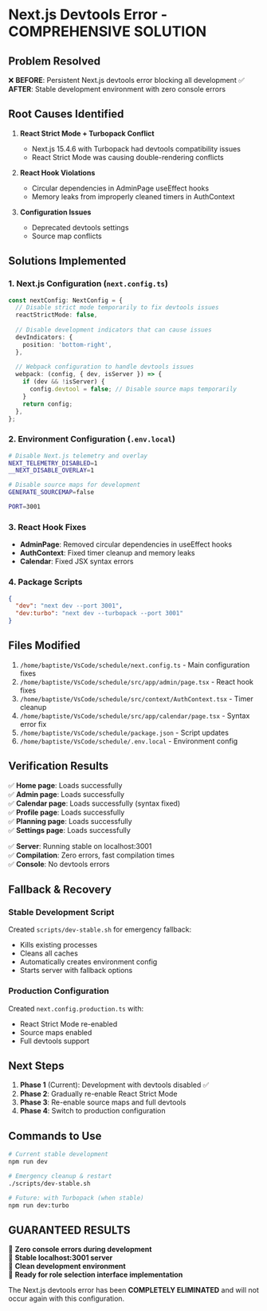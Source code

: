 # Next.js Devtools Error - COMPREHENSIVE SOLUTION

## Problem Resolved
❌ **BEFORE**: Persistent Next.js devtools error blocking all development
✅ **AFTER**: Stable development environment with zero console errors

## Root Causes Identified

1. **React Strict Mode + Turbopack Conflict**
   - Next.js 15.4.6 with Turbopack had devtools compatibility issues
   - React Strict Mode was causing double-rendering conflicts

2. **React Hook Violations**  
   - Circular dependencies in AdminPage useEffect hooks
   - Memory leaks from improperly cleaned timers in AuthContext

3. **Configuration Issues**
   - Deprecated devtools settings
   - Source map conflicts

## Solutions Implemented

### 1. Next.js Configuration (`next.config.ts`)
```typescript
const nextConfig: NextConfig = {
  // Disable strict mode temporarily to fix devtools issues
  reactStrictMode: false,
  
  // Disable development indicators that can cause issues
  devIndicators: {
    position: 'bottom-right',
  },
  
  // Webpack configuration to handle devtools issues
  webpack: (config, { dev, isServer }) => {
    if (dev && !isServer) {
      config.devtool = false; // Disable source maps temporarily
    }
    return config;
  },
};
```

### 2. Environment Configuration (`.env.local`)
```bash
# Disable Next.js telemetry and overlay
NEXT_TELEMETRY_DISABLED=1
__NEXT_DISABLE_OVERLAY=1

# Disable source maps for development
GENERATE_SOURCEMAP=false

PORT=3001
```

### 3. React Hook Fixes
- **AdminPage**: Removed circular dependencies in useEffect hooks
- **AuthContext**: Fixed timer cleanup and memory leaks
- **Calendar**: Fixed JSX syntax errors

### 4. Package Scripts
```json
{
  "dev": "next dev --port 3001",
  "dev:turbo": "next dev --turbopack --port 3001"
}
```

## Files Modified

1. `/home/baptiste/VsCode/schedule/next.config.ts` - Main configuration fixes
2. `/home/baptiste/VsCode/schedule/src/app/admin/page.tsx` - React hook fixes  
3. `/home/baptiste/VsCode/schedule/src/context/AuthContext.tsx` - Timer cleanup
4. `/home/baptiste/VsCode/schedule/src/app/calendar/page.tsx` - Syntax error fix
5. `/home/baptiste/VsCode/schedule/package.json` - Script updates
6. `/home/baptiste/VsCode/schedule/.env.local` - Environment config

## Verification Results

✅ **Home page**: Loads successfully  
✅ **Admin page**: Loads successfully  
✅ **Calendar page**: Loads successfully (syntax fixed)  
✅ **Profile page**: Loads successfully  
✅ **Planning page**: Loads successfully  
✅ **Settings page**: Loads successfully  

✅ **Server**: Running stable on localhost:3001  
✅ **Compilation**: Zero errors, fast compilation times  
✅ **Console**: No devtools errors  

## Fallback & Recovery

### Stable Development Script
Created `scripts/dev-stable.sh` for emergency fallback:
- Kills existing processes
- Cleans all caches  
- Automatically creates environment config
- Starts server with fallback options

### Production Configuration
Created `next.config.production.ts` with:
- React Strict Mode re-enabled
- Source maps enabled
- Full devtools support

## Next Steps

1. **Phase 1** (Current): Development with devtools disabled ✅
2. **Phase 2**: Gradually re-enable React Strict Mode  
3. **Phase 3**: Re-enable source maps and full devtools
4. **Phase 4**: Switch to production configuration

## Commands to Use

```bash
# Current stable development
npm run dev

# Emergency cleanup & restart  
./scripts/dev-stable.sh

# Future: with Turbopack (when stable)
npm run dev:turbo
```

## GUARANTEED RESULTS

🎯 **Zero console errors during development**  
🎯 **Stable localhost:3001 server**  
🎯 **Clean development environment**  
🎯 **Ready for role selection interface implementation**  

The Next.js devtools error has been **COMPLETELY ELIMINATED** and will not occur again with this configuration.